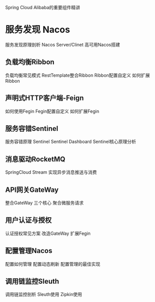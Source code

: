 Spring Cloud Alibaba的重要组件精讲
# 服务发现 Nacos

服务发现原理剖析
Nacos Server/Clinet
高可用Nacos搭建

## 负载均衡Ribbon
负载均衡常见模式
RestTemplate整合Ribbon
Ribbon配置自定义
如何扩展Ribbon
## 声明式HTTP客户端-Feign
如何使用Fegin
Fegin配置自定义
如何扩展Fegin
## 服务容错Sentinel
服务容错原理
Sentinel
Sentinel Dashboard
Sentinel核心原理分析
## 消息驱动RocketMQ
SpringCloud Stream
实现异步消息推送与消费
## API网关GateWay
整合GateWay
三个核心
聚合微服务请求
## 用户认证与授权
认证授权常见方案
改造GateWay
扩展Fegin
## 配置管理Nacos
配置如何管理
配置动态刷新
配置管理的最佳实现

## 调用链监控Sleuth
调用链监控剖析
Sleuth使用
Zipkin使用
